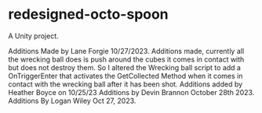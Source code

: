 # redesigned-octo-spoon
A Unity project.


Additions Made by Lane Forgie 10/27/2023.
Additions made, currently all the wrecking ball does is push around the cubes it comes in contact with but does not destroy them. So I altered the Wrecking ball script to add a OnTriggerEnter that activates the GetCollected Method when it comes in contact with the wrecking ball after it has been shot. 
Additions added by Heather Boyce on 10/25/23
Additions by Devin Brannon October 28th 2023.
Additions By Logan Wiley Oct 27, 2023.


